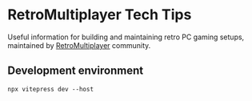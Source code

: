 # RetroMultiplayer Tech Tips

Useful information for building and maintaining retro PC gaming setups, maintained by [RetroMultiplayer](https://retromultiplayer.com) community.

## Development environment
`npx vitepress dev --host`
